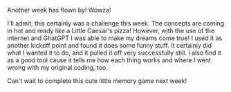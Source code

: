 Another week has flown by! Wowza!

I'll admit, this certainly was a challenge this week. The concepts are coming in hot and ready like a Little Caesar's pizza!
However, with the use of the internet and GhatGPT I was able to make my dreams come true! I used it as another kickoff point and found it does some funny stuff.
It certainly did what I wanted it to do, and it pulled it off very successfully still. I also find it as a good tool cause it tells me how each thing works and where I went wrong with my original coding, too.

Can't wait to complete this cute little memory game next week!